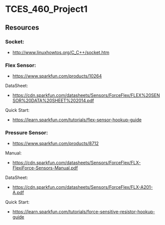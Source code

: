 # TCES_460_Project1


## Resources

### Socket:

* http://www.linuxhowtos.org/C_C++/socket.htm

### Flex Sensor:

* https://www.sparkfun.com/products/10264

DataSheet:

* https://cdn.sparkfun.com/datasheets/Sensors/ForceFlex/FLEX%20SENSOR%20DATA%20SHEET%202014.pdf

Quick Start:

* https://learn.sparkfun.com/tutorials/flex-sensor-hookup-guide

### Pressure Sensor:

* https://www.sparkfun.com/products/8712

Manual:

* https://cdn.sparkfun.com/datasheets/Sensors/ForceFlex/FLX-FlexiForce-Sensors-Manual.pdf

DataSheet:

* https://cdn.sparkfun.com/datasheets/Sensors/ForceFlex/FLX-A201-A.pdf

Quick Start:

* https://learn.sparkfun.com/tutorials/force-sensitive-resistor-hookup-guide
